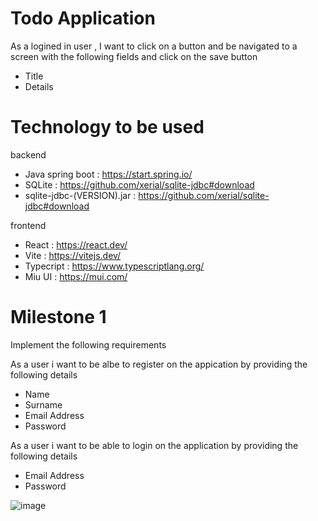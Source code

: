 # Todo Application

As a logined in user , I want to click on a button and be navigated to a screen with the following fields and click on the save button
  - Title
  - Details

# Technology to be used

backend 
  - Java spring boot : https://start.spring.io/
  - SQLite  : https://github.com/xerial/sqlite-jdbc#download
  - sqlite-jdbc-(VERSION).jar : https://github.com/xerial/sqlite-jdbc#download

frontend
  - React : https://react.dev/
  - Vite : https://vitejs.dev/
  - Typecript : https://www.typescriptlang.org/
  - Miu UI : https://mui.com/

# Milestone 1
Implement the following requirements

As a user i want to be albe to register on the appication by providing the following details
  - Name 
  - Surname 
  - Email Address 
  - Password

As a user i want to be able to login on the application by providing the following details
  - Email Address
  - Password


![image](https://github.com/ROCKSTA-N/WeThinkCode/assets/7715187/8275ac1b-9c8b-4fa6-a477-fa7f13f2eb73)



